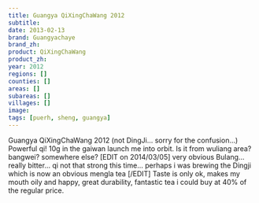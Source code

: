 ```yaml
---
title: Guangya QiXingChaWang 2012
subtitle: 
date: 2013-02-13
brand: Guangyachaye
brand_zh: 
product: QiXingChaWang
product_zh: 
year: 2012
regions: []
counties: []
areas: []
subareas: []
villages: []
image: 
tags: [puerh, sheng, guangya]
---
```

Guangya QiXingChaWang 2012 (not DingJi... sorry for the confusion...)
Powerful qi! 10g in the gaiwan launch me into orbit. Is it from wuliang area? bangwei? somewhere else? [EDIT on 2014/03/05] very obvious Bulang... really bitter... qi not that strong this time... perhaps i was brewing the Dingji which is now an obvious mengla tea [/EDIT] Taste is only ok, makes my mouth oily and happy, great durability, fantastic tea i could buy at 40% of the regular price.
